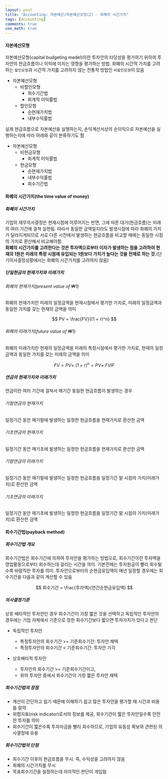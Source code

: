 ```yaml
---
layout: post
title: "Accounting: 자본예산/자본예산모형(2) - 화폐의 시간가치"
tags: [Accounting]
comments: true
use_math: true
---
```


#### 자본예산모형
자본예산모형(capital budgeting medel)이란 투자안의 타당성을 평가하기 위하여 투자안의 현금흐름이나 이익에 미치는 영향을 평가하는 방법. 화폐의 시간적 가치를 고려하는 `할인모형`과 시간적 가치를 고려하지 않는 전통적 방법인 `비할인모형`이 있음

- 자본예산모형
  - 비할인모형
    - 회수기간법
    - 회계적 이익률법
  - 할인모형
    - 순현재가치법
    - 내부수익률법

실제 현금흐름으로 자본예산을 실행하는지, 손익계산서상의 순이익으로 자본예산을 실행하는지에 따라 아래와 같이 분류하기도 함
- 자본예산모형
  - 비현금모형
    - 회계적 이익률법
  - 현금모형
    - 순현재가치법
    - 내부수익률법
    - 회수기간법

#### 화폐의 시간가치(the time value of money)
##### 화폐의 시간가치
기업의 재무의사결정은 현재시점에 이루어지는 반면, 그에 따른 대가(현금흐름)는 미래의 여러 기간에 걸쳐 실현됨. 따라서 동일한 금액일지라도 발생시점에 따라 화폐의 가치가 달라지게되므로 서로 다른 시전에서 발생하는 현금흐름을 비교할 때에는 동일한 시점의 가치로 환산해서 비교해야함.  
**화폐의 시간가치를 고려한다는 것은 투자액으로부터 이자가 발생하는 점을 고려하여 현재의 1원은 미래의 특정 시점에 유입되는 1원보다 가치가 높다는 것을 전제로 하는 것.**(단기의사결정상황에서는 화폐의 시간가치를 고려하지 않음)

##### 단일현금의 현재가치와 미래가치
###### 화폐의 현재가치(present value of ₩1)
화폐의 현재가치란 미래의 일정금액을 현재시점에서 평가한 가치로, 미래의 일정금액과 동일한 가치를 갖는 현재의 금액을 의미

$$
PV = \frac{FV}{(1 + r)^n}
$$

###### 화폐의 미래가치(future value of ₩1) 
화폐의 미래가치란 현재의 일정금액을 미래의 특정시점에서 평가한 가치로, 현재의 일정금액과 동일한 가치를 갖는 미래의 금액을 의미

$$
FV = PV \times\ (1+r)^n = PV \times\ FVIF
$$

##### 연금의 현재가치와 미래가치
연금이란 여러 기간에 걸쳐서 매기간 동일한 현금흐름이 발생하는 경우
###### 기말연금의 현재가치
일정기간 동안 매기말에 발생하는 일정한 현금흐름을 현재가치로 환산한 금액
###### 기초연금의 현재가치
일정기간 동안 매기초에 발생하는 일정한 현금흐름을 현재가치로 환산한 금액
###### 기말연금의 미래가치
일정기간 동안 매기말에 발생하는 일정한 현금흐름을 일정기간 말 시점의 가치(미래가치)로 환산한 금액
###### 기초연금의 미래가치
일정기간 동안 매기초에 발생하는 일정한 현금흐름을 일정기간 말 시점의 가치(미래가치)로 환산한 금액


#### 회수기간법(payback method)
##### 회수기간법 개요
회수기간법은 회수기간에 의하여 투자안을 평가하는 방법으로, 회수기간이란 투자액을 영업활동으로부터 회수하는데 걸리는 시간을 의미. 기본전체는 투자원금이 빨리 회수될수록 바람직한 투자를 의미. 투자안으로부터의 순현금유입액이 매년 일정할 경우에는 회수기간을 다음과 같이 계산할 수 있음

$$
회수기간 = \frac{투자액}{연간순현금유입액}
$$

##### 의사결정기준
상호 배타적인 투자안인 경우 회수기간이 가장 짧은 것을 선택하고 독립적인 투자안의 경우에는 기업 자체에서 기준으로 정한 회수기간보다 짧으면 투자가치가 있다고 판단
- 독립적인 투자안
  - 특정투자안의 회수기간 >= 기준회수기간: 투자안 채택
  - 특정투자안의 회수기간 <  기준회수기간: 투자안 기각

- 상호배타적 투자안
  - 투자안의 회수기간 >= 기준회수기간이고,
  - 위의 투자안 중에서 회수기간이 가장 짧은 투자안 채택

##### 회수기간법의 장점
- 계산이 간단하고 쉽기 때문에 이해하기 쉽고 많은 투자안을 평가할 때 시간과 비용을 절약
- 위험지표(risk indicator)로서의 정보를 제공, 회수기간이 짧은 투자안일수록 안전한 투자를 의미
- 회수기간이 짧은수록 투자자금을 빨리 회수하므로, 기업의 유동성 확보와 관련된 의사결정에 유용

##### 회수기간법의 단점
- 회수기간 이후의 현금흐름을 무시. 즉, 수익성을 고려하지 않음
- 화폐의 시간가치를 무시
- 목표회수기간을 설정하는데 자의적인 판단이 개입됨


